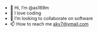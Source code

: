 - 👋 Hi, I’m @as169m
- 👀 I love coding
- 💞️ I’m looking to collaborate on software 
- 📫 How to reach me akv7@ymail.com

<!---
as169m/as169m is a ✨ special ✨ repository because its `README.md` (this file) appears on your GitHub profile.
You can click the Preview link to take a look at your changes.
--->
